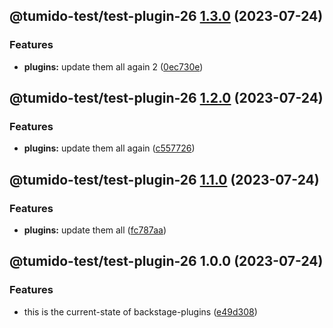 ## @tumido-test/test-plugin-26 [1.3.0](https://github.com/tumido/test-npm-publish-migration-2/compare/@tumido-test/test-plugin-26@1.2.0...@tumido-test/test-plugin-26@1.3.0) (2023-07-24)


### Features

* **plugins:** update them all again 2 ([0ec730e](https://github.com/tumido/test-npm-publish-migration-2/commit/0ec730ea8045f0d841b7f2cb011dec817eb9f0b8))

## @tumido-test/test-plugin-26 [1.2.0](https://github.com/tumido/test-npm-publish-migration-2/compare/@tumido-test/test-plugin-26@1.1.0...@tumido-test/test-plugin-26@1.2.0) (2023-07-24)


### Features

* **plugins:** update them all again ([c557726](https://github.com/tumido/test-npm-publish-migration-2/commit/c557726d5b75cf345fcf50f45e6a6281a2909f5a))

## @tumido-test/test-plugin-26 [1.1.0](https://github.com/tumido/test-npm-publish-migration-2/compare/@tumido-test/test-plugin-26@1.0.0...@tumido-test/test-plugin-26@1.1.0) (2023-07-24)


### Features

* **plugins:** update them all ([fc787aa](https://github.com/tumido/test-npm-publish-migration-2/commit/fc787aa160288a524e2bb06d5c1ab3c72f8e0774))

## @tumido-test/test-plugin-26 1.0.0 (2023-07-24)


### Features

* this is the current-state of backstage-plugins ([e49d308](https://github.com/tumido/test-npm-publish-migration-2/commit/e49d30830fa11898df24d879c21c82fd624df7ba))
